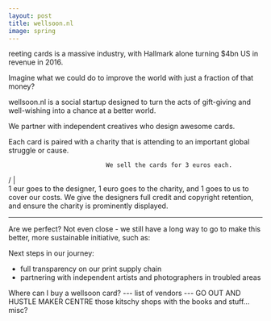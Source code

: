 ```yaml
---
layout: post
title: wellsoon.nl
image: spring
---
```


<span class="caps" alt="G">reeting</span> cards is a massive industry, 
with Hallmark alone turning $4bn US in revenue in 2016. 

Imagine what we could do to improve the world with just a fraction of that money? 

wellsoon.nl is a social startup designed to turn the acts of gift-giving and well-wishing into a chance at a better world. 

We partner with independent creatives who design awesome cards.

Each card is paired with a charity that is attending to an important global struggle or cause. 

                               We sell the cards for 3 euros each.
/                                           |                                \
1 eur goes to the designer, 1 euro goes to the charity, and 1 goes to us to cover our costs. We give the designers full credit and copyright retention, and ensure the charity is prominently displayed.

---------------



Are we perfect?
	Not even close - we still have a long way to go to make this better, more sustainable initiative, such as:

Next steps in our journey:
- full transparency on our print supply chain
- partnering with independent artists and photographers in troubled areas


Where can I buy a wellsoon card?
--- list of vendors
--- GO OUT AND HUSTLE
	MAKER CENTRE
	those kitschy shops with the books and stuff... misc? 

